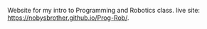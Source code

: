 Website for my intro to Programming and Robotics class.
live site: https://nobysbrother.github.io/Prog-Rob/.
